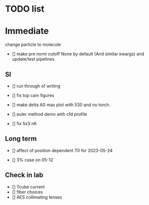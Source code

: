 # TODO list 

# Immediate

 change particle to molecule

- [] make pre norm cutoff None by default (And similar kwargs) and update/test pipelines

## SI 

- [] run through of writing

- [] fix top cam figures

 - [] make delta AS max plot with 530 and no torch. 

- [] euler method demo with cfd profile

- [] fix 5x3 nK

## Long term


- [] affect of position dependent T0 for 2023-05-24

- [] 3% case on 05-12


## Check in lab

- [] Tcube current
- [] fiber choices
 - [] AES collimating lenses